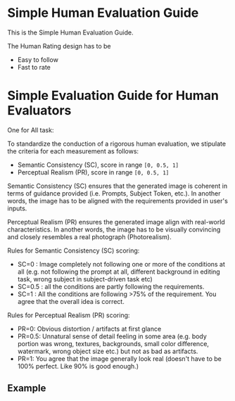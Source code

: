 # Simple Human Evaluation Guide

This is the Simple Human Evaluation Guide.

The Human Rating design has to be 
* Easy to follow
* Fast to rate

# Simple Evaluation Guide for Human Evaluators

One for All task:

To standardize the conduction of a rigorous human evaluation, we stipulate the criteria for each measurement as follows:
* Semantic Consistency (SC), score in range `[0, 0.5, 1]`
* Perceptual Realism (PR), score in range `[0, 0.5, 1]`


Semantic Consistency (SC) ensures that the generated image is coherent in terms of guidance provided (i.e. Prompts, Subject Token, etc.). In another words, the image has to be aligned with the requirements provided in user's inputs.

Perceptual Realism (PR) ensures the generated image align with real-world characteristics. In another words, the image has to be visually convincing and closely resembles a real photograph (Photorealism).

Rules for Semantic Consistency (SC) scoring:

* SC=0 : Image completely not following one or more of the conditions at all (e.g. not following the prompt at all, different background in editing task, wrong subject in subject-driven task etc)
* SC=0.5 : all the conditions are partly following the requirements.
* SC=1 : All the conditions are following >75% of the requirement. You agree that the overall idea is correct.

Rules for Perceptual Realism (PR) scoring:
* PR=0: Obvious distortion / artifacts at first glance
* PR=0.5: Unnatural sense of detail feeling in some area (e.g. body portion was wrong, textures, backgrounds, small color difference, watermark, wrong object size etc.) but not as bad as artifacts.
* PR=1: You agree that the image generally look real (doesn't have to be 100% perfect. Like 90% is good enough.)

## Example

